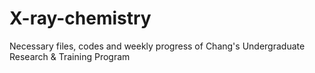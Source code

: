 # X-ray-chemistry
Necessary files, codes and weekly progress of Chang's Undergraduate Research &amp; Training Program
